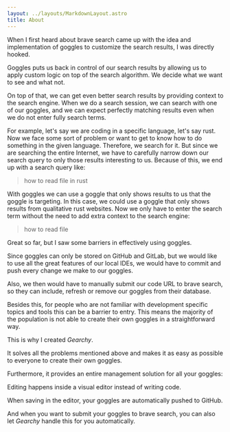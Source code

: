 ```yaml
---
layout: ../layouts/MarkdownLayout.astro
title: About
---
```


When I first heard about brave search came up with the idea and implementation of goggles to
customize the search results, I was directly hooked.

Goggles puts us back in control of our search results by allowing us to apply
custom logic on top of the search algorithm. We decide what we want to
see and what not.

On top of that, we can get even better search results by
providing context to the search engine. When we do a search session, we can
search with one of our goggles, and we can expect perfectly matching results even
when we do not enter fully search terms.

For example, let's say we are coding in a specific language, let's say rust. Now
we face some sort of problem or want to get to know how to do something in the
given language. Therefore, we search for it. But since we are searching the
entire Internet, we have to carefully narrow down our search query to only those
results interesting to us. Because of this, we end up with a search query like:

> how to read file in rust

With goggles we can use a goggle that only shows results to us that the goggle
is targeting. In this case, we could use a goggle that only shows results from
qualitative rust websites. Now we only have to enter the search term without the
need to add extra context to the search engine:

> how to read file

Great so far, but I saw some barriers in effectively using goggles.

Since goggles can only be stored on GitHub and GitLab, but we would like to use
all the great features of our local IDEs, we would have to commit and push every
change we make to our goggles.

Also, we then would have to manually submit our code URL to brave search, so they
can include, refresh or remove our goggles from their database.

Besides this, for people who are not familiar with development specific topics and
tools this can be a barrier to entry. This means the majority of the population
is not able to create their own goggles in a straightforward way.

This is why I created _Gearchy_.

It solves all the problems mentioned above and makes it as easy as possible to
everyone to create their own goggles.

Furthermore, it provides an entire management solution for all your goggles:

Editing happens inside a visual editor instead of writing code.

When saving in the editor, your goggles are automatically pushed to GitHub.

And when you want to submit your goggles to brave search, you can also let
_Gearchy_ handle this for you automatically.
